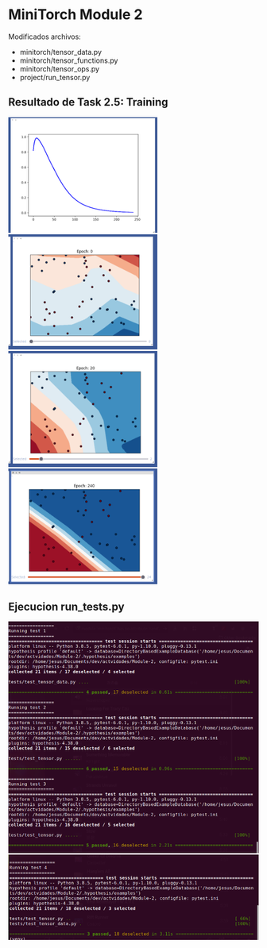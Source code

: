 # MiniTorch Module 2

Modificados archivos:

- minitorch/tensor_data.py
- minitorch/tensor_functions.py
- minitorch/tensor_ops.py
- project/run_tensor.py

## Resultado de Task 2.5: Training
<p float="left">
  <img src="https://github.com/JesusATL/Module-2/blob/master/images/m2loss.png" width="300" />
  <img src="https://github.com/JesusATL/Module-2/blob/master/images/m2e0.png" width="300" />
  <img src="https://github.com/JesusATL/Module-2/blob/master/images/m2e20.png" width="300" />
  <img src="https://github.com/JesusATL/Module-2/blob/master/images/m2e240.png" width="300" />
</p>

## Ejecucion run_tests.py
![](https://github.com/JesusATL/Module-2/blob/master/images/mod2t123.png)
![](https://github.com/JesusATL/Module-2/blob/master/images/mod2t4.png)






